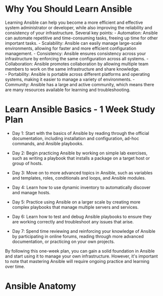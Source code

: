 # Why You Should Learn Ansible
Learning Ansible can help you become a more efficient and effective system administrator or developer, while also improving the reliability and consistency of your infrastructure. Several key points:
         - Automation: Ansible can automate repetitive and time-consuming tasks, freeing up time for other important tasks.
         - Scalability: Ansible can easily manage large-scale environments, allowing for faster and more efficient configuration management.
         - Consistency: Ansible ensures consistency across your infrastructure by enforcing the same configuration across all systems.
         - Collaboration: Ansible promotes collaboration by allowing multiple team members to work on the same infrastructure and share knowledge.\
         - Portability: Ansible is portable across different platforms and operating systems, making it easier to manage a variety of environments.
         - Community: Ansible has a large and active community, which means there are many resources available for learning and troubleshooting.

# Learn Ansible Basics - 1 Week Study Plan

- Day 1: Start with the basics of Ansible by reading through the official documentation, including installation and configuration, ad-hoc commands, and Ansible playbooks.

- Day 2: Begin practicing Ansible by working on simple lab exercises, such as writing a playbook that installs a package on a target host or group of hosts.

- Day 3: Move on to more advanced topics in Ansible, such as variables and templates, roles, conditionals and loops, and Ansible modules.

- Day 4: Learn how to use dynamic inventory to automatically discover and manage hosts.

- Day 5: Practice using Ansible on a larger scale by creating more complex playbooks that manage multiple servers and services.

- Day 6: Learn how to test and debug Ansible playbooks to ensure they are working correctly and troubleshoot any issues that arise.

- Day 7: Spend time reviewing and reinforcing your knowledge of Ansible by participating in online forums, reading through more advanced documentation, or practicing on your own projects.

By following this one-week plan, you can gain a solid foundation in Ansible and start using it to manage your own infrastructure. However, it's important to note that mastering Ansible will require ongoing practice and learning over time.

# Ansible Anatomy 

